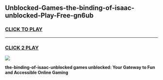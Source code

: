 
## Unblocked-Games-the-binding-of-isaac-unblocked-Play-Free-gn6ub
<h3>
<a href="https://premium76.site?title=the-binding-of-isaac-unblocked&ref=10A">CLICK TO PLAY</a></h3>
<hr>

<h3>
<a href="https://premium76.site?title=the-binding-of-isaac-unblocked&ref=10A">CLICK 2 PLAY</a>
  
</h3>

<a href="https://premium76.site?title=the-binding-of-isaac-unblocked&ref=10A"><img src="https://clearcache.store/games.png"></a>


**the-binding-of-isaac-unblocked games unblocked: Your Gateway to Fun and Accessible Online Gaming**

